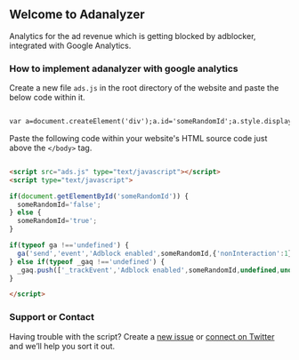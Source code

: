 ## Welcome to Adanalyzer

Analytics for the ad revenue which is getting blocked by adblocker, integrated with Google Analytics.  

### How to implement adanalyzer with google analytics

Create a new file `ads.js` in the root directory of the website and paste the below code within it. 
```markdown

var a=document.createElement('div');a.id='someRandomId';a.style.display='none';document.body.appendChild(a);

```


Paste the following code within your website's HTML source code just above the `</body>` tag.
```markdown

<script src="ads.js" type="text/javascript"></script>
<script type="text/javascript">

if(document.getElementById('someRandomId')) {
  someRandomId='false';
} else {
  someRandomId='true';
}

if(typeof ga !=='undefined') {
  ga('send','event','Adblock enabled',someRandomId,{'nonInteraction':1});
} else if(typeof _gaq !=='undefined') {
  _gaq.push(['_trackEvent','Adblock enabled',someRandomId,undefined,undefined,true]);
}

</script>

```

### Support or Contact

Having trouble with the script? Create a [new issue](https://github.com/webtaculars/adanalyzer/issues/new) or [connect on Twitter](https://twitter.com/ag251994) and we’ll help you sort it out.
